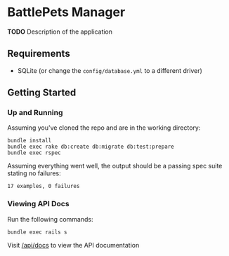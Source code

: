 # BattlePets Manager

**TODO** Description of the application

## Requirements

* SQLite (or change the `config/database.yml` to a different driver)

## Getting Started

### Up and Running

Assuming you've cloned the repo and are in the working directory:

```
bundle install
bundle exec rake db:create db:migrate db:test:prepare
bundle exec rspec
```

Assuming everything went well, the output should be a passing spec suite stating
no failures:

```
17 examples, 0 failures
```

### Viewing API Docs

Run the following commands:

```
bundle exec rails s
```

Visit [/api/docs](http://localhost:3000/api/docs) to view the API documentation


